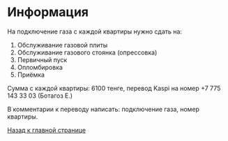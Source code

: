 # Информация

На подключение газа с каждой квартиры нужно сдать на:

1. Обслуживание газовой плиты
2. Обслуживание газового стоянка (опрессовка)
3. Первичный пуск
4. Опломбировка
5. Приёмка

Сумма с каждой квартиры: 6100 тенге, перевод Kaspi на номер +7 775 143 33 03 (Ботагоз Е.)

В комментарии к переводу написать: подключение газа, номер квартиры.

[Назад к главной странице](README.md)